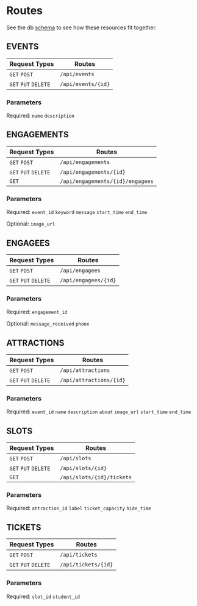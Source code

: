 # Routes

See the db [schema](https://github.com/CreativeSolutionsGroup/smart-events-api/master/docs/schema.md) to see how these resources fit together.

## EVENTS
| Request Types | Routes |
|-|-|
| `GET` `POST` | `/api/events` |
| `GET` `PUT` `DELETE` | `/api/events/{id}` |

### Parameters 
Required: `name` `description`

## ENGAGEMENTS
| Request Types | Routes |
|-|-|
| `GET` `POST` | `/api/engagements` |
| `GET` `PUT` `DELETE` | `/api/engagements/{id}` |
| `GET` | `/api/engagements/{id}/engagees` |

### Parameters 
Required: `event_id` `keyword` `message` `start_time` `end_time`

Optional: `image_url`

## ENGAGEES
| Request Types | Routes |
|-|-|
| `GET` `POST` | `/api/engagees` |
| `GET` `PUT` `DELETE` | `/api/engagees/{id}` |

### Parameters 
Required: `engagement_id`

Optional: `message_received` `phone`

## ATTRACTIONS
| Request Types | Routes |
|-|-|
| `GET` `POST` | `/api/attractions` |
| `GET` `PUT` `DELETE` | `/api/attractions/{id}` |

### Parameters 
Required: `event_id` `name` `description` `about` `image_url` `start_time` `end_time`

## SLOTS
| Request Types | Routes |
|-|-|
| `GET` `POST` | `/api/slots` |
| `GET` `PUT` `DELETE` | `/api/slots/{id}` |
| `GET` | `/api/slots/{id}/tickets` |

### Parameters 
Required: `attraction_id` `label` `ticket_capacity` `hide_time`

## TICKETS
| Request Types | Routes |
|-|-|
| `GET` `POST` | `/api/tickets` |
| `GET` `PUT` `DELETE` | `/api/tickets/{id}` |

### Parameters 
Required: `slot_id` `student_id`
